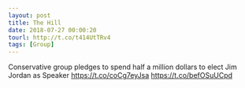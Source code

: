 ```yaml
---
layout: post
title: The Hill
date: 2018-07-27 00:00:20
tourl: http://t.co/t414UtTRv4
tags: [Group]
---
```

Conservative group pledges to spend half a million dollars to elect Jim Jordan as Speaker https://t.co/coCg7eyJsa https://t.co/befOSuUCpd